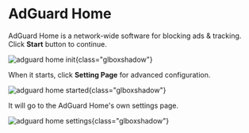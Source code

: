 # AdGuard Home

AdGuard Home is a network-wide software for blocking ads & tracking. Click **Start** button to continue.

![adguard home init](https://static.gl-inet.com/docs/en/4/tutorials/adguardhome/adguardhome_init.png){class="glboxshadow"}

When it starts, click **Setting Page** for advanced configuration.

![adguard home started](https://static.gl-inet.com/docs/en/4/tutorials/adguardhome/adguardhome_started.png){class="glboxshadow"}

It will go to the AdGuard Home's own settings page.

![adguard home settings](https://static.gl-inet.com/docs/en/4/tutorials/adguardhome/adguardhome_settings.png){class="glboxshadow"}
